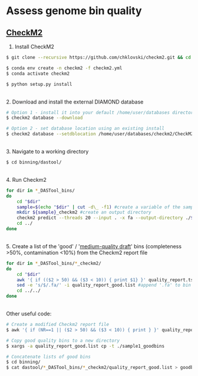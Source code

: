 # Assess genome bin quality

## [CheckM2](https://github.com/chklovski/CheckM2)

1. Install CheckM2

```bash
$ git clone --recursive https://github.com/chklovski/checkm2.git && cd checkm2

$ conda env create -n checkm2 -f checkm2.yml
$ conda activate checkm2

$ python setup.py install
```

\
2. Download and install the external DIAMOND database

```bash
# Option 1 - install it into your default /home/user/databases directory
$ checkm2 database --download

# Option 2 - set database location using an existing install
$ checkm2 database --setdblocation /home/user/databases/checkm2/CheckM2_database/uniref100.KO.1.dmnd
```

\
3. Navigate to a working directory

```bash
$ cd binning/dastool/
```

\
4. Run Checkm2

```bash
for dir in *_DASTool_bins/
do
	cd "$dir"
	sample=$(echo "$dir" | cut -d\_ -f1) #create a variable of the sample name from the directory name
	mkdir ${sample}_checkm2 #create an output directory
	checkm2 predict --threads 20 --input . -x fa --output-directory ./${sample}_checkm2 #run CheckM2 script
	cd ../
done
```

\
5. Create a list of the 'good' / '[medium-quality draft](https://www.nature.com/articles/nbt.3893)' bins (completeness >50%, contamination <10%)
 from the Checkm2 report file
 
```bash
for dir in *_DASTool_bins/*_checkm2/
do
	cd "$dir"
	awk '{ if (($2 > 50) && ($3 < 10)) { print $1} }' quality_report.tsv > quality_report_good.list #create a list of good quality bin names
	sed -e 's/$/.fa/' -i quality_report_good.list #append '.fa' to bin names
	cd ../../
done
```

\
Other useful code:

```bash
# Create a modified Checkm2 report file
$ awk '{ if (NR==1 || ($2 > 50) && ($3 < 10)) { print } }' quality_report.tsv > quality_report_good.tsv #NR==1 means if this is the first record

# Copy good quality bins to a new directory
$ xargs -a quality_report_good.list cp -t ./sample1_goodbins

# Concatenate lists of good bins
$ cd binning/
$ cat dastool/*_DASTool_bins/*_checkm2/quality_report_good.list > goodbins.list
```

